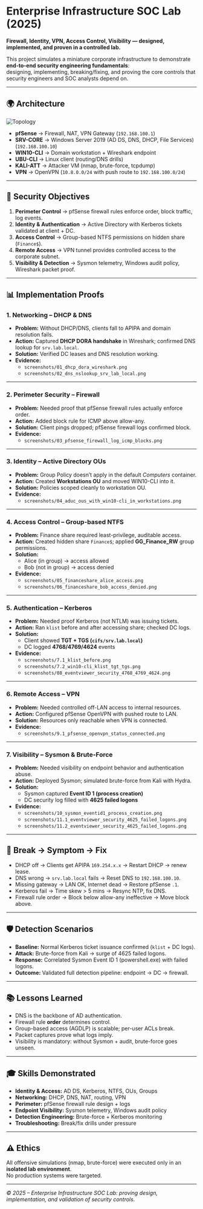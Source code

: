 # Enterprise Infrastructure SOC Lab (2025)

**Firewall, Identity, VPN, Access Control, Visibility — designed, implemented, and proven in a controlled lab.**

This project simulates a miniature corporate infrastructure to demonstrate **end-to-end security engineering fundamentals**:  
designing, implementing, breaking/fixing, and proving the core controls that security engineers and SOC analysts depend on.

---

## 🌍 Architecture
![Topology](docs/diagram_lab_topology.png)

- **pfSense** → Firewall, NAT, VPN Gateway (`192.168.100.1`)  
- **SRV-CORE** → Windows Server 2019 (AD DS, DNS, DHCP, File Services) (`192.168.100.10`)  
- **WIN10-CLI** → Domain workstation + Wireshark endpoint  
- **UBU-CLI** → Linux client (routing/DNS drills)  
- **KALI-ATT** → Attacker VM (nmap, brute-force, tcpdump)  
- **VPN** → OpenVPN (`10.8.0.0/24` with push route to `192.168.100.0/24`)  

---

## 🎯 Security Objectives
1. **Perimeter Control** → pfSense firewall rules enforce order, block traffic, log events.  
2. **Identity & Authentication** → Active Directory with Kerberos tickets validated at client + DC.  
3. **Access Control** → Group-based NTFS permissions on hidden share (`Finance$`).  
4. **Remote Access** → VPN tunnel provides controlled access to the corporate subnet.  
5. **Visibility & Detection** → Sysmon telemetry, Windows audit policy, Wireshark packet proof.  

---

## 📊 Implementation Proofs

### 1. Networking – DHCP & DNS
- **Problem:** Without DHCP/DNS, clients fall to APIPA and domain resolution fails.  
- **Action:** Captured **DHCP DORA handshake** in Wireshark; confirmed DNS lookup for `srv.lab.local`.  
- **Solution:** Verified DC leases and DNS resolution working.  
- **Evidence:**  
  - `screenshots/01_dhcp_dora_wireshark.png`  
  - `screenshots/02_dns_nslookup_srv_lab_local.png`  

---

### 2. Perimeter Security – Firewall
- **Problem:** Needed proof that pfSense firewall rules actually enforce order.  
- **Action:** Added block rule for ICMP above allow-any.  
- **Solution:** Client pings dropped; pfSense firewall logs confirmed block.  
- **Evidence:**  
  - `screenshots/03_pfsense_firewall_log_icmp_blocks.png`  

---

### 3. Identity – Active Directory OUs
- **Problem:** Group Policy doesn’t apply in the default *Computers* container.  
- **Action:** Created **Workstations OU** and moved WIN10-CLI into it.  
- **Solution:** Policies scoped cleanly to workstation OU.  
- **Evidence:**  
  - `screenshots/04_aduc_ous_with_win10-cli_in_workstations.png`  

---

### 4. Access Control – Group-based NTFS
- **Problem:** Finance share required least-privilege, auditable access.  
- **Action:** Created hidden share `Finance$`; applied **GG_Finance_RW** group permissions.  
- **Solution:**  
  - Alice (in group) → access allowed  
  - Bob (not in group) → access denied  
- **Evidence:**  
  - `screenshots/05_financeshare_alice_access.png`  
  - `screenshots/06_financeshare_bob_access_denied.png`  

---

### 5. Authentication – Kerberos
- **Problem:** Needed proof Kerberos (not NTLM) was issuing tickets.  
- **Action:** Ran `klist` before and after accessing share; checked DC logs.  
- **Solution:**  
  - Client showed **TGT + TGS (`cifs/srv.lab.local`)**  
  - DC logged **4768/4769/4624** events  
- **Evidence:**  
  - `screenshots/7.1_klist_before.png`  
  - `screenshots/7.2_win10-cli_klist_tgt_tgs.png`  
  - `screenshots/08_eventviewer_security_4768_4769_4624.png`  

---

### 6. Remote Access – VPN
- **Problem:** Needed controlled off-LAN access to internal resources.  
- **Action:** Configured pfSense OpenVPN with pushed route to LAN.  
- **Solution:** Resources only reachable when VPN is connected.  
- **Evidence:**  
  - `screenshots/9.1_pfsense_openvpn_status_connected.png`  

---

### 7. Visibility – Sysmon & Brute-Force
- **Problem:** Needed visibility on endpoint behavior and authentication abuse.  
- **Action:** Deployed Sysmon; simulated brute-force from Kali with Hydra.  
- **Solution:**  
  - Sysmon captured **Event ID 1 (process creation)**  
  - DC security log filled with **4625 failed logons**  
- **Evidence:**  
  - `screenshots/10_sysmon_eventid1_process_creation.png`  
  - `screenshots/11.1_eventviewer_security_4625_failed_logons.png`  
  - `screenshots/11.2_eventviewer_security_4625_failed_logons.png`  

---

## 🧯 Break → Symptom → Fix
- DHCP off → Clients get APIPA `169.254.x.x` → Restart DHCP → renew lease.  
- DNS wrong → `srv.lab.local` fails → Reset DNS to `192.168.100.10`.  
- Missing gateway → LAN OK, Internet dead → Restore pfSense `.1`.  
- Kerberos fail → Time skew > 5 mins → Resync NTP, fix DNS.  
- Firewall rule order → Block below allow-any ineffective → Move block above.  

---

## 🛡️ Detection Scenarios
- **Baseline:** Normal Kerberos ticket issuance confirmed (`klist` + DC logs).  
- **Attack:** Brute-force from Kali → surge of 4625 failed logons.  
- **Response:** Correlated Sysmon Event ID 1 (powershell.exe) with failed logons.  
- **Outcome:** Validated full detection pipeline: endpoint → DC → firewall.  

---

## 📚 Lessons Learned
- DNS is the backbone of AD authentication.  
- Firewall rule **order** determines control.  
- Group-based access (AGDLP) is scalable; per-user ACLs break.  
- Packet captures prove what logs imply.  
- Visibility is mandatory: without Sysmon + audit, brute-force goes unseen.  

---

## 🎓 Skills Demonstrated
- **Identity & Access:** AD DS, Kerberos, NTFS, OUs, Groups  
- **Networking:** DHCP, DNS, NAT, routing, VPN  
- **Perimeter:** pfSense firewall rule design + logs  
- **Endpoint Visibility:** Sysmon telemetry, Windows audit policy  
- **Detection Engineering:** Brute-force + Kerberos monitoring  
- **Troubleshooting:** Break/fix drills under pressure  

---

## ⚠️ Ethics
All offensive simulations (nmap, brute-force) were executed only in an **isolated lab environment**.  
No production systems were targeted.

---

*© 2025 – Enterprise Infrastructure SOC Lab: proving design, implementation, and validation of security controls.*
